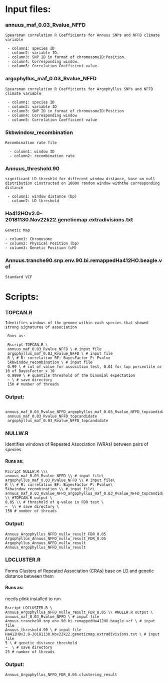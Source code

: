 # Input files:

### annuus_maf_0.03_Rvalue_NFFD
```
Spearsman correlation R Coefficients for Annuus SNPs and NFFD climate variable

 - column1: species ID 
 - column2: variable ID.
 - column3: SNP ID in format of chromosomeID:Position.
 - column4: Corresponding window.
 - column5: Correlation Coefficient value.
```

### argophyllus_maf_0.03_Rvalue_NFFD
```
Spearsman correlation R Coefficients for Argophyllus SNPs and NFFD climate variable

 - column1: species ID
 - column2: variable ID
 - column3: SNP ID in format of chromosomeID:Position
 - column4: Corresponding window
 - column5: Correlation Coefficient value
 ```

### 5kbwindow_recombination
```
Recombination rate file

  - column1: window ID
  - column2: recombination rate
```
### Annuus_threshold.90
```
significant LD threshld for different window distance, base on null distribution cinstructed on 10000 random window withthe corresponding distance

 - column1: window distance (bp)
 - column2: LD threshold
```

### Ha412HOv2.0-20181130.Nov22k22.geneticmap.extradivisions.txt
```
Genetic Map

- column1: Chromosome
- column2: Physical Position (bp)
- column3: Genetic Position (cM)
```
### Annuus.tranche90.snp.env.90.bi.remappedHa412HO.beagle.vcf
```
Standard VCF
```
# Scripts:

### TOPCAN.R
```
Identifies windows of the genome within each species that showed strong signatures of association

 Runs as:
 
 Rscript TOPCAN.R \
 annuus_maf_0.03_Rvalue_NFFD \ # input file
 argophyllus_maf_0.03_Rvalue_NFFD \ # input file
 R \ # R: correlation BF: BayesFactor P: Pvalue
 5kbwindow_recombination \ # input file
 0.99 \ # cut of value for assocition test, 0.01 for top percentile or 10 of BayesFactor > 10
 0.9999 \ # quantile threshold of the binomial expectation 
 ~ \ # save directory 
 150 # number of threads
```

### Output:
```
 annuus_maf_0.03_Rvalue_NFFD_argophyllus_maf_0.03_Rvalue_NFFD_topcandidate
 annuus_maf_0.03_Rvalue_NFFD_topcandidate
 argophyllus_maf_0.03_Rvalue_NFFD_topcandidate
```


### NULLW.R
Identifies windows of Repeated Association (WRAs) between pairs of species

#### Runs as:
```
Rscript NULLW.R \\\
annuus_maf_0.03_Rvalue_NFFD \\ # input file\
argophyllus_maf_0.03_Rvalue_NFFD \\ # input file\
R \\ # R: correlation BF: BayesFactor P: Pvalue\
5kbwindow_recombination \\ # input file\
annuus_maf_0.03_Rvalue_NFFD_argophyllus_maf_0.03_Rvalue_NFFD_topcandidate \\ #TOPCAN.R output \
0.05 \\ # threshold of q-value in FDR test \ 
~  \\ # save directory \
150 # number of threads
```

### Output:
```
Annuus_Argophyllus_NFFD_nullw_result_FDR_0.05
Argophyllus_Annuus_NFFD_nullw_result_FDR_0.05
Argophyllus_Annuus_NFFD_nullw_result
Annuus_Argophyllus_NFFD_nullw_result
```

### LDCLUSTER.R
Forms Clusters of Repeated Association (CRAs) base on LD and genetic distance between them

#### Runs as:
needs plink installed to run
```
Rscript LDCLUSTER.R \
Annuus_Argophyllus_NFFD_nullw_result_FDR_0.05 \\ #NULLW.R output \
annuus_maf_0.03_Rvalue_NFFD \ # input file
Annuus.tranche90.snp.env.90.bi.remappedHa412HO.beagle.vcf \ # input file
Annuus_threshold.90 \ # input file
Ha412HOv2.0-20181130.Nov22k22.geneticmap.extradivisions.txt \ # input file
5 \ # genetic distance threshold 
~  \ # save directory 
25 # number of threads
```

### Output:
```
Annuus_Argophyllus_NFFD_FDR_0.05.clustering_result
```
